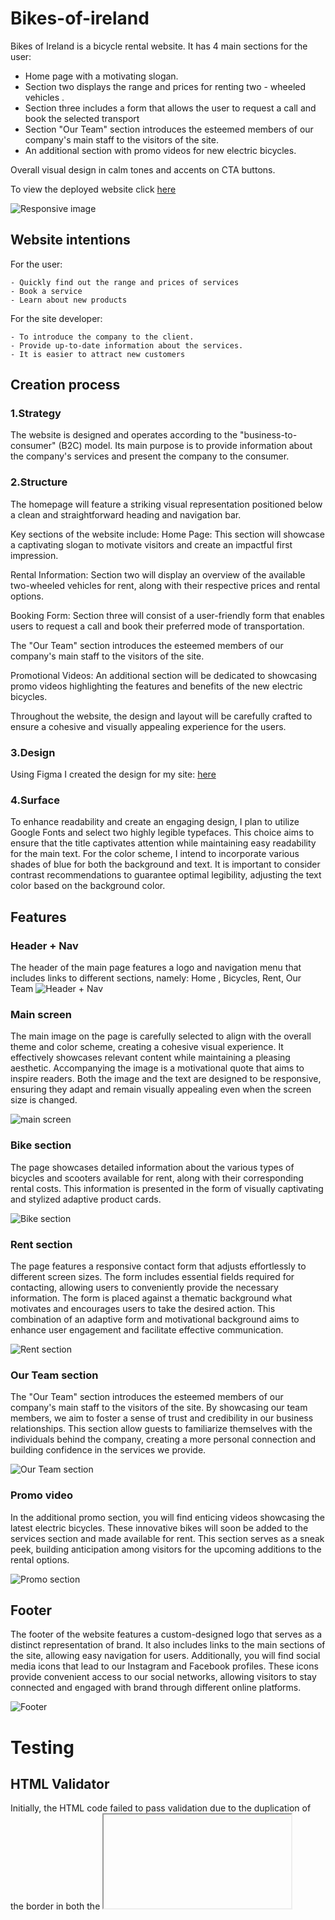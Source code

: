 # Bikes-of-ireland
 
Bikes of Ireland is a bicycle rental website. It has 4 main sections for the user:

- Home page with a motivating slogan.
- Section two displays the range and prices for renting two - wheeled vehicles .
- Section three includes a form that allows the user to request a call and book the selected transport 
- Section "Our Team" section introduces the esteemed members of our company's main staff to the visitors of the site.
- An additional section with promo videos for new electric bicycles.

Overall visual design in calm tones and accents on CTA buttons.

To view the deployed website click [here](https://app-wizard.github.io/bike-of-ireland/)

![Responsive image](/assets/img/multi-mockup.png)

## Website intentions

For the user:
```
- Quickly find out the range and prices of services
- Book a service
- Learn about new products
```

For the site developer:
```
- To introduce the company to the client.
- Provide up-to-date information about the services.
- It is easier to attract new customers
```

## Creation process

### 1.Strategy

The website is designed and operates according to the "business-to-consumer" (B2C) model. Its main purpose is to provide information about the company's services and present the company to the consumer.

### 2.Structure
The homepage will feature a striking visual representation positioned below a clean and straightforward heading and navigation bar.

Key sections of the website include:
Home Page: This section will showcase a captivating slogan to motivate visitors and create an impactful first impression.

Rental Information: Section two will display an overview of the available two-wheeled vehicles for rent, along with their respective prices and rental options.

Booking Form: Section three will consist of a user-friendly form that enables users to request a call and book their preferred mode of transportation.

The "Our Team" section introduces the esteemed members of our company's main staff to the visitors of the site.

Promotional Videos: An additional section will be dedicated to showcasing promo videos highlighting the features and benefits of the new electric bicycles.

Throughout the website, the design and layout will be carefully crafted to ensure a cohesive and visually appealing experience for the users.

### 3.Design

Using Figma I created the design for my site: [here](/assets/img/figma.png)

### 4.Surface

To enhance readability and create an engaging design, I plan to utilize Google Fonts and select two highly legible typefaces. This choice aims to ensure that the title captivates attention while maintaining easy readability for the main text. For the color scheme, I intend to incorporate various shades of blue for both the background and text. It is important to consider contrast recommendations to guarantee optimal legibility, adjusting the text color based on the background color.

## Features 

### Header + Nav

The header of the main page features a logo and navigation menu that includes links to different sections, namely:
Home , Bicycles, Rent, Our Team
![Header + Nav](/assets//img/header.png)

### Main screen

The main image on the page is carefully selected to align with the overall theme and color scheme, creating a cohesive visual experience. It effectively showcases relevant content while maintaining a pleasing aesthetic. Accompanying the image is a motivational quote that aims to inspire readers. Both the image and the text are designed to be responsive, ensuring they adapt and remain visually appealing even when the screen size is changed.

![main screen](/assets/img/main.png)


### Bike section

The page showcases detailed information about the various types of bicycles and scooters available for rent, along with their corresponding rental costs. This information is presented in the form of visually captivating and stylized adaptive product cards.

![Bike section](/assets/img/bikescreen.png)


### Rent section

The page features a responsive contact form that adjusts effortlessly to different screen sizes. The form includes essential fields required for contacting, allowing users to conveniently provide the necessary information. The form is placed against a thematic background what motivates and encourages users to take the desired action. This combination of an adaptive form and motivational background aims to enhance user engagement and facilitate effective communication.

![Rent section](/assets/img/booksection.png)

### Our Team section

The "Our Team" section introduces the esteemed members of our company's main staff to the visitors of the site. By showcasing our team members, we aim to foster a sense of trust and credibility in our business relationships. This section allow guests to familiarize themselves with the individuals behind the company, creating a more personal connection and building confidence in the services we provide.

![Our Team section](/assets/img/our-team-section.png)


### Promo video

In the additional promo section, you will find enticing videos showcasing the latest electric bicycles. These innovative bikes will soon be added to the services section and made available for rent. This section serves as a sneak peek, building anticipation among visitors for the upcoming additions to the rental options.

![Promo section](/assets/img/promosection.png)

## Footer


The footer of the website features a custom-designed logo that serves as a distinct representation of brand. It also includes links to the main sections of the site, allowing easy navigation for users. Additionally, you will find social media icons that lead to our Instagram and Facebook profiles. These icons provide convenient access to our social networks, allowing visitors to stay connected and engaged with brand through different online platforms.

![Footer](/assets/img/footersection.png)

# Testing

## HTML Validator 

Initially, the HTML code failed to pass validation due to the duplication of the border in both the <iframe> and <div> elements. However, after rectifying the code based on the recommendations, the necessary corrections were made, and the validation was successfully passed.

![html validator](/assets/img/html-checker.png)

## CSS Validator

During the development process, I made several adjustments to the CSS code in order to ensure that it passed CSS validation without any errors. By continuously refactoring the CSC code, I was able to address any potential issues and maintain a clean and error-free stylesheet.

![css validator](/assets/img/css-check.png)

## Lighthouse

To assess the loading speed of my website, I utilized Google DevTools Lighthouse to conduct performance testing. In order to enhance the download performance, I made necessary adjustments such as resizing the images. This approach allowed me to strike a balance between image quality and download speed, ensuring that the website loads efficiently without compromising visual appeal.

![lighthouse test](/assets/img/lighthouse-test.png)

## Manual testing

I thoroughly tested and developed this website using Mac Safari as my primary browser. However, I also verified its functionality and compatibility on Chrome and Microsoft Edge, and I'm pleased to confirm that it works perfectly on all these platforms.

Additionally, I performed tests on mobile devices, specifically an iPhone 11 and Samsung S22. For other mobile devices, I utilized Google DevTools to simulate their displays and ensure optimal responsiveness and appearance. This comprehensive testing approach guarantees a seamless and enjoyable user experience across different browsers and devices.

## Issues and their solutions

I faced challenges in maintaining visual appeal while resizing the screen, as it was crucial to ensure consistent style across a wide range of devices, from iPhone 4 to high-resolution 4K monitors and beyond. However, after multiple factors, I successfully achieved the desired outcome, adopting the content to various screen sizes without compromising the aesthetics of the website.

Additionally, I encountered an issue with the form functionality during the development stage, as there was no backend available for testing. To overcome this obstacle, I utilizes the service provided by https://jsonplaceholder.typicode.com/posts. This allowed me to simulate form submissions and test the firms behavior without the need for a fully functional backend.

# Deployment 

* The website was deployed to GitHub. The steps to deploy are as follows:
    * In the GitHub repository, navigate to the Settings tab
    * Scroll down to GitHub pages and click "Check it out here!"
    * Under "Source" ensure you select "main"
    * Once the main branch has been selected, the page will be automatically refreshed with a detailed ribbon display to indicate the successful deployment.

Click [here](https://github.com/app-wizard/bike-of-ireland) to view my GitHub repository.

# Credits 

## Content
The visual component of my website was primarily influenced by the inspiring works of talented designers on the Behance platform. Drawing inspiration from their thematic creations, I crafted a unique and distinctive design that reflects my vision for a sleek and modern bicycle rental website. By infusing my own creativity and ideas into the process, I was able to create a visually captivating and one-of-a-kind final product that showcases my personal interpretation of a light and inviting bicycle rental site.


## Media
Design Ideas [behance.net](https://www.behance.net/).

Images where taken from [freepik.com](https://www.freepik.com/).

Icons where taken from [Font Awesome](https://fontawesome.com/).

The YouTube video content creator is [Romeo Visuals](https://www.youtube.com/@romeovisuals713).


## Code

I adapted social buttons from [Love Running](https://github.com/app-wizard/love-running)

Colours were chosen by [color.adobe.com](https://color.adobe.com/create/color-wheel).

Fonts were chosen on [GoogleFonts](https://fonts.google.com/)

Service for testing sending forms [Jsonplaceholder](https://jsonplaceholder.typicode.com/posts) 
